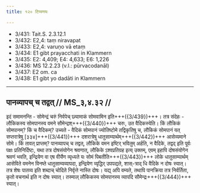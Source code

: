 ```yaml
---
title: १२० टिप्पणयः

---
```

- 3/431: Tait.S. 2.3.12.1
- 3/432: E2,4: taṃ niravapat
- 3/433: E2,4: varuṇo vā etaṃ
- 3/434: E1 gibt prayacchati in Klammern
- 3/435: E2: 4,409; E4: 4,633; E6: 1,226
- 3/436: MS 12.2.23 (v.l.: pūrvacodanāl)
- 3/437: E2 om. ca
- 3/438: E1 gibt yo dadāti in Klammern

____________________________________________


## पानव्यापच् च तद्वत् // MS_३,४.३२ //

इदं समामनन्ति - सोमेन्द्रं चरुं निर्वपेच् छ्यामाकं सोमवामिन इति+++({3/439})+++। तत्र संदेहः - लौकिकस्य सोमपानस्य वमने सौमेन्द्रश्+++({3/440})+++ चरुः, उत वैदिकस्येति। किं लौकिकं सोमपानम्? किं च वैदिकम्? उच्यते - वैदिकं सोमपानं ज्योतिष्टोमे तद्विकृतिषु च, लौकिकं सोमपानं यत् सप्तरात्रेषु [३३४]+++({3/441})+++ दशरात्रेषु धातुसाम्यार्थम्+++({3/442})+++ आसेव्यमाने सोमे। किं तावत् प्राप्तम्? पानव्यापच् च तद्वत्, लौकिके वमन इष्टिर् भवितुम् अर्हति, न वैदिके, तद्वद् इति पूर्वः पक्षः प्रतिनिर्दिष्टः, यथा तत्र दोषसंयोगेन श्रवणात्, लौकिके ऽश्वप्रतिग्रह इत्य् उक्तम्, एवम् इहापि दोषसंयोगेन श्रवणं भवति, इन्द्रियेण वा एष वीर्येण व्यृध्यते यः सोमं पिबतीति+++({3/443})+++ लोके धातुसाम्यार्थम् आसेविते वमनेन विनष्ते धातुसाम्यव्यापदा, इन्द्रियेण व्यृद्धिर् उपपद्यते, शास्-त्राद् धि वैदिके न दोषः स्यात्। तत्र शेषः पातव्य इति शब्दाच् चोदिते निर्वृत्ते नास्ति दोषः। यद्य् अपि वम्यते, तथापि पानक्रिया तत्र निर्वर्तिता, कृतो वचनार्थ इति न दोषः स्यात्। तस्माल् लौकिकस्य सोमपानस्य व्यापदि सौमेन्द्रः+++({3/444})+++ स्यात्।

